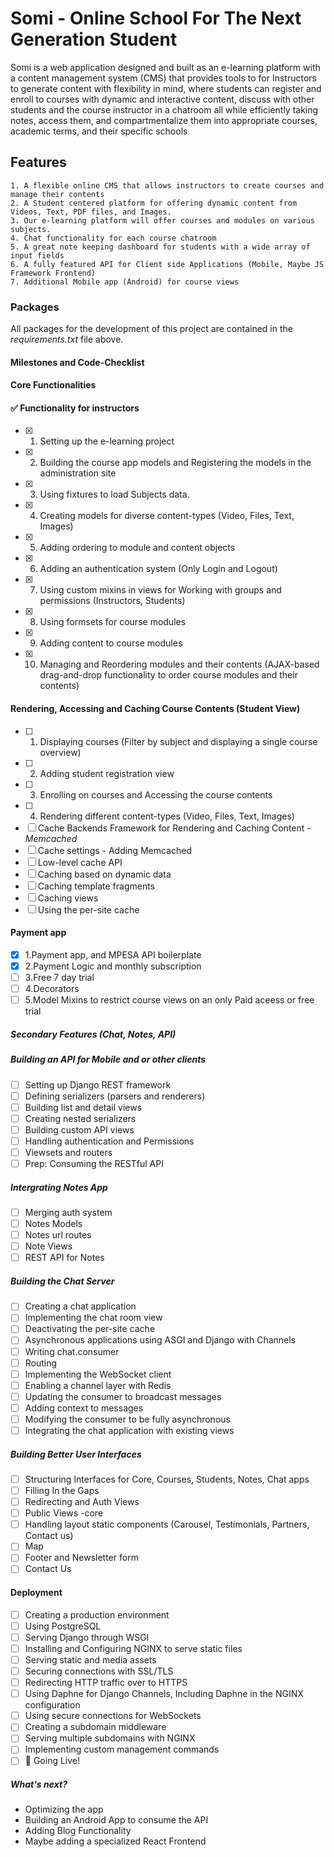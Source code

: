 # Somi - Online School For The Next Generation Student

Somi is a web application designed and built as an e-learning platform with a content management system (CMS) that provides tools to for Instructors to generate content with flexibility in mind, where students can register and enroll to courses with dynamic and interactive content, discuss with other students and the course instructor in a chatroom all while efficiently taking notes, access them, and compartmentalize them into appropriate courses, academic terms, and their specific schools

## Features

    1. A flexible online CMS that allows instructors to create courses and manage their contents
    2. A Student centered platform for offering dynamic content from Videos, Text, PDF files, and Images.
    3. Our e-learning platform will offer courses and modules on various subjects. 
    4. Chat functionality for each course chatroom
    5. A great note keeping dashboard for students with a wide array of input fields
    6. A fully featured API for Client side Applications (Mobile, Maybe JS Framework Frontend)
    7. Additional Mobile app (Android) for course views

### Packages

All packages for the development of this project are contained in the *requirements.txt* file above.

#### Milestones and Code-Checklist

#### Core Functionalities

#### ✅ Functionality for instructors

* [x] 1. Setting up the e-learning project
* [x] 2. Building the course app models and Registering the models in the administration site
* [x] 3. Using fixtures to load Subjects data.
* [x] 4. Creating models for diverse content-types (Video, Files, Text, Images)
* [x] 5. Adding ordering to module and content objects
* [x] 6. Adding an authentication system (Only Login and Logout)
* [x] 7. Using custom mixins in views for Working with groups and permissions (Instructors, Students)
* [x] 8. Using formsets for course modules
* [x] 9. Adding content to course modules
* [x] 10. Managing and Reordering modules and their contents (AJAX-based drag-and-drop functionality to order course modules and their contents)

#### Rendering, Accessing and Caching Course Contents (Student View)

* [ ] 1. Displaying courses (Filter by subject and displaying a single course overview)
* [ ] 2. Adding student registration view
* [ ] 3. Enrolling on courses and Accessing the course contents
* [ ] 4. Rendering different content-types (Video, Files, Text, Images)
* [ ] Cache Backends Framework for Rendering and Caching Content - *Memcached*
* [ ] Cache settings - Adding Memcached 
* [ ] Low-level cache API
* [ ] Caching based on dynamic data
* [ ] Caching template fragments
* [ ] Caching views
* [ ] Using the per-site cache

#### Payment app

* [x] 1.Payment app, and MPESA API boilerplate
* [x] 2.Payment Logic and monthly subscription
* [ ] 3.Free 7 day trial
* [ ] 4.Decorators
* [ ] 5.Model Mixins to restrict course views on an only Paid aceess or free trial

##### Secondary Features (Chat, Notes, API)

##### Building an API for Mobile and or other clients

* [ ] Setting up Django REST framework
* [ ] Defining serializers (parsers and renderers)
* [ ] Building list and detail views
* [ ] Creating nested serializers
* [ ] Building custom API views
* [ ] Handling authentication and Permissions
* [ ] Viewsets and routers
* [ ] Prep: Consuming the RESTful API

##### Intergrating Notes App

* [ ] Merging auth system
* [ ] Notes Models
* [ ] Notes url routes
* [ ] Note Views
* [ ] REST API for Notes

##### Building the Chat Server

* [ ] Creating a chat application
* [ ] Implementing the chat room view
* [ ] Deactivating the per-site cache
* [ ] Asynchronous applications using ASGI and Django with Channels
* [ ] Writing chat.consumer
* [ ] Routing
* [ ] Implementing the WebSocket client
* [ ] Enabling a channel layer with Redis
* [ ] Updating the consumer to broadcast messages
* [ ] Adding context to messages
* [ ] Modifying the consumer to be fully asynchronous
* [ ] Integrating the chat application with existing views

##### Building Better User Interfaces

* [ ] Structuring Interfaces for Core, Courses, Students, Notes, Chat apps
* [ ] Filling In the Gaps
* [ ] Redirecting and Auth Views
* [ ] Public Views -core
* [ ] Handling layout static components (Carousel, Testimonials, Partners, Contact us)
* [ ] Map
* [ ] Footer and Newsletter form
* [ ] Contact Us

#### Deployment

* [ ] Creating a production environment
* [ ] Using PostgreSQL
* [ ] Serving Django through WSGI
* [ ] Installing and Configuring NGINX to serve static files
* [ ] Serving static and media assets
* [ ] Securing connections with SSL/TLS
* [ ] Redirecting HTTP traffic over to HTTPS
* [ ] Using Daphne for Django Channels, Including Daphne in the NGINX configuration
* [ ] Using secure connections for WebSockets
* [ ] Creating a subdomain middleware
* [ ] Serving multiple subdomains with NGINX
* [ ] Implementing custom management commands
* [ ] 🚀 Going Live!

##### What's next?

* Optimizing the app
* Building an Android App to consume the API
* Adding Blog Functionality
* Maybe adding a specialized React Frontend
